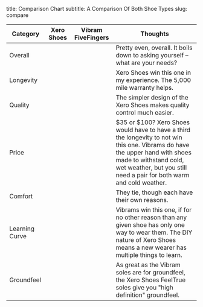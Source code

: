 title: Comparison Chart
subtitle: A Comparison Of Both Shoe Types
slug: compare

| Category  	| Xero Shoes  	| Vibram FiveFingers 	| Thoughts  	|
|---	|---	|---	|---	|
|  Overall 	| <i class="fa fa-star" aria-hidden="true"></i> <i class="fa fa-star" aria-hidden="true"></i> <i class="fa fa-star" aria-hidden="true"></i> <i class="fa fa-star" aria-hidden="true"></i> <i class="fa fa-star-o" aria-hidden="true"></i>  	| <i class="fa fa-star" aria-hidden="true"></i> <i class="fa fa-star" aria-hidden="true"></i> <i class="fa fa-star" aria-hidden="true"></i> <i class="fa fa-star" aria-hidden="true"></i> <i class="fa fa-star-o" aria-hidden="true"></i>  	| Pretty even, overall. It boils down to asking yourself &ndash; what are your needs?  	|
| Longevity  	| <i class="fa fa-star" aria-hidden="true"></i> <i class="fa fa-star" aria-hidden="true"></i> <i class="fa fa-star" aria-hidden="true"></i> <i class="fa fa-star" aria-hidden="true"></i> <i class="fa fa-star-half-o" aria-hidden="true"></i>  	| <i class="fa fa-star" aria-hidden="true"></i> <i class="fa fa-star" aria-hidden="true"></i> <i class="fa fa-star-half-o" aria-hidden="true"></i> <i class="fa fa-star-o" aria-hidden="true"></i> <i class="fa fa-star-o" aria-hidden="true"></i>  	| Xero Shoes win this one in my experience. The 5,000 mile warranty helps.  	|
| Quality  	| <i class="fa fa-star" aria-hidden="true"></i> <i class="fa fa-star" aria-hidden="true"></i> <i class="fa fa-star" aria-hidden="true"></i> <i class="fa fa-star" aria-hidden="true"></i> <i class="fa fa-star-half-o" aria-hidden="true"></i>  	| <i class="fa fa-star" aria-hidden="true"></i> <i class="fa fa-star" aria-hidden="true"></i> <i class="fa fa-star" aria-hidden="true"></i> <i class="fa fa-star-o" aria-hidden="true"></i> <i class="fa fa-star-o" aria-hidden="true"></i>  	| The simpler design of the Xero Shoes makes quality control much easier.  	|
| Price	  	| <i class="fa fa-star" aria-hidden="true"></i> <i class="fa fa-star" aria-hidden="true"></i> <i class="fa fa-star" aria-hidden="true"></i> <i class="fa fa-star" aria-hidden="true"></i> <i class="fa fa-star" aria-hidden="true"></i>  	| <i class="fa fa-star" aria-hidden="true"></i> <i class="fa fa-star" aria-hidden="true"></i> <i class="fa fa-star" aria-hidden="true"></i> <i class="fa fa-star-half-o" aria-hidden="true"></i> <i class="fa fa-star-o" aria-hidden="true"></i>  	| $35 or $100? Xero Shoes would have to have a third the longevity to not win this one. Vibrams do have the upper hand with shoes made to withstand cold, wet weather, but you still need a pair for both warm and cold weather.  	|
| Comfort  	| <i class="fa fa-star" aria-hidden="true"></i> <i class="fa fa-star" aria-hidden="true"></i> <i class="fa fa-star" aria-hidden="true"></i> <i class="fa fa-star" aria-hidden="true"></i> <i class="fa fa-star-half-o" aria-hidden="true"></i>  	| <i class="fa fa-star" aria-hidden="true"></i> <i class="fa fa-star" aria-hidden="true"></i> <i class="fa fa-star" aria-hidden="true"></i> <i class="fa fa-star" aria-hidden="true"></i> <i class="fa fa-star-half-o" aria-hidden="true"></i>  	| They tie, though each have their own reasons.  	|
| Learning Curve | <i class="fa fa-star" aria-hidden="true"></i> <i class="fa fa-star" aria-hidden="true"></i> <i class="fa fa-star" aria-hidden="true"></i> <i class="fa fa-star-half-o" aria-hidden="true"></i> <i class="fa fa-star-o" aria-hidden="true"></i>  	| <i class="fa fa-star" aria-hidden="true"></i> <i class="fa fa-star" aria-hidden="true"></i> <i class="fa fa-star" aria-hidden="true"></i> <i class="fa fa-star" aria-hidden="true"></i> <i class="fa fa-star" aria-hidden="true"></i>  	| Vibrams win this one, if for no other reason than any given shoe has only one way to wear them. The DIY nature of Xero Shoes means a new wearer has multiple things to learn.  	|
| Groundfeel  	| <i class="fa fa-star" aria-hidden="true"></i> <i class="fa fa-star" aria-hidden="true"></i> <i class="fa fa-star" aria-hidden="true"></i> <i class="fa fa-star" aria-hidden="true"></i> <i class="fa fa-star" aria-hidden="true"></i>  	| <i class="fa fa-star" aria-hidden="true"></i> <i class="fa fa-star" aria-hidden="true"></i> <i class="fa fa-star" aria-hidden="true"></i> <i class="fa fa-star" aria-hidden="true"></i> <i class="fa fa-star-half-o" aria-hidden="true"></i>  	| As great as the Vibram soles are for groundfeel, the Xero Shoes FeelTrue soles give you "high definition" groundfeel.  	|